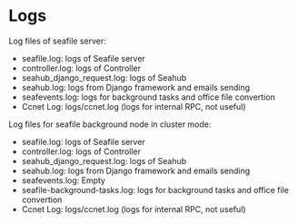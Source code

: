 # Logs

Log files of seafile server:

* seafile.log: logs of Seafile server
* controller.log: logs of Controller
* seahub_django_request.log: logs of Seahub
* seahub.log: logs from Django framework and emails sending
* seafevents.log: logs for background tasks and office file convertion
* Ccnet Log: logs/ccnet.log  (logs for internal RPC, not useful)

Log files for seafile background node in cluster mode:

* seafile.log: logs of Seafile server
* controller.log: logs of Controller
* seahub_django_request.log: logs of Seahub
* seahub.log: logs from Django framework and emails sending
* seafevents.log: Empty
* seafile-background-tasks.log: logs for background tasks and office file convertion
* Ccnet Log: logs/ccnet.log  (logs for internal RPC, not useful)
